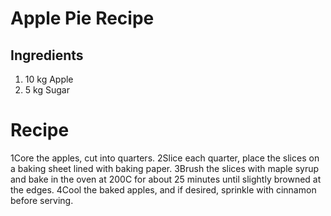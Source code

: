 # Apple Pie Recipe

## Ingredients

1. 10 kg Apple
2. 5 kg Sugar
# Recipe
1Core the apples, cut into quarters.
2Slice each quarter, place the slices on a baking sheet lined with baking paper.
3Brush the slices with maple syrup and bake in the oven at 200C for about 25 minutes until slightly browned at the edges.
4Cool the baked apples, and if desired, sprinkle with cinnamon before serving.
